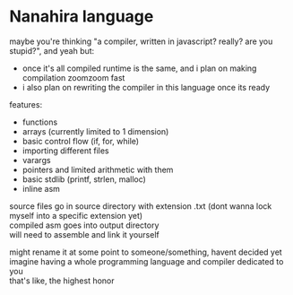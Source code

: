# Nanahira language
maybe you're thinking "a compiler, written in javascript? really? are you stupid?", and yeah but:
* once it's all compiled runtime is the same, and i plan on making compilation zoomzoom fast
* i also plan on rewriting the compiler in this language once its ready

features:
* functions
* arrays (currently limited to 1 dimension)
* basic control flow (if, for, while)
* importing different files
* varargs
* pointers and limited arithmetic with them
* basic stdlib (printf, strlen, malloc)
* inline asm

source files go in source directory with extension .txt (dont wanna lock myself into a specific extension yet)  
compiled asm goes into output directory  
will need to assemble and link it yourself

might rename it at some point to someone/something, havent decided yet  
imagine having a whole programming language and compiler dedicated to you  
that's like, the highest honor
